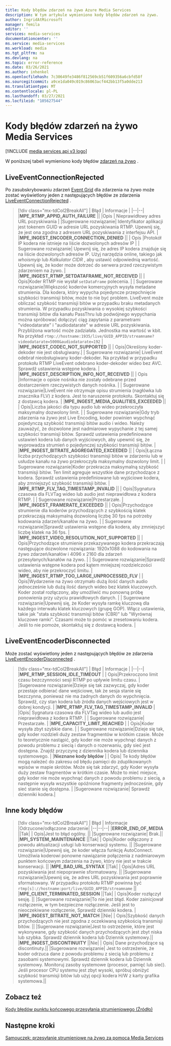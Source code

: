 ```yaml
---
title: Kody błędów zdarzeń na żywo Azure Media Services
description: W tym artykule wymieniono kody błędów zdarzeń na żywo.
author: IngridAtMicrosoft
manager: femila
editor: ''
services: media-services
documentationcenter: ''
ms.service: media-services
ms.workload: media
ms.tgt_pltfrm: na
ms.devlang: na
ms.topic: error-reference
ms.date: 03/26/2021
ms.author: inhenkel
ms.openlocfilehash: 7c30649fe3486f812569cb51f609356a6cbfd58f
ms.sourcegitcommit: a9ce1da049c019c86063acf442bb13f5a0dde213
ms.translationtype: MT
ms.contentlocale: pl-PL
ms.lasthandoff: 03/27/2021
ms.locfileid: "105627544"
---
```

# <a name="media-services-live-event-error-codes"></a>Kody błędów zdarzeń na żywo Media Services

[!INCLUDE [media services api v3 logo](./includes/v3-hr.md)]

W poniższej tabeli wymieniono kody błędów [zdarzeń na żywo](live-events-outputs-concept.md) .

## <a name="liveeventconnectionrejected"></a>LiveEventConnectionRejected

Po zasubskrybowaniu zdarzeń [Event Grid](../../event-grid/index.yml) dla zdarzenia na żywo może zostać wyświetlony jeden z następujących błędów ze zdarzenia [LiveEventConnectionRejected](monitoring/media-services-event-schemas.md\#liveeventconnectionrejected) .
> [!div class="mx-tdCol2BreakAll"]
>| Błąd | Informacje |
>|--|--|
>|**MPE_RTMP_APPID_AUTH_FAILURE** ||
>|Opis | Nieprawidłowy adres URL pozyskiwania |
>|Sugerowane rozwiązanie| Identyfikator aplikacji jest tokenem GUID w adresie URL pozyskiwania RTMP. Upewnij się, że jest ona zgodna z adresem URL pozyskiwania z interfejsu API. |
>|**MPE_INGEST_ENCODER_CONNECTION_DENIED** ||
>| Opis |Protokół IP kodera nie istnieje na liście dozwolonych adresów IP |
>| Sugerowane rozwiązanie| Upewnij się, że adres IP kodera znajduje się na liście dozwolonych adresów IP. Użyj narzędzia online, takiego jak *whoismyip* lub *Kalkulator CIDR* , aby ustawić odpowiednią wartość.  Upewnij się, że koder może dotrzeć do serwera przed rzeczywistym zdarzeniem na żywo. |
>|**MPE_INGEST_RTMP_SETDATAFRAME_NOT_RECEIVED** ||
>| Opis|Koder RTMP nie wysłał `setDataFrame` polecenia. |
>| Sugerowane rozwiązanie|Większość koderów komercyjnych wysyła metadane strumienia. Dla kodera, który wypycha pojedyncze przepchnięcie szybkości transmisji bitów, może to nie być problem. LiveEvent może obliczać szybkość transmisji bitów w przypadku braku metadanych strumienia.  W przypadku pozyskiwania o wysokiej szybkości transmisji bitów dla kanału PassThru lub podwójnego wypychania można spróbować dołączyć ciąg zapytania z parametrami "videodatarate" i "audiodatarate" w adresie URL pozyskiwania. Przybliżona wartość może zadziałała. Jednostka ma wartość w kbit. Na przykład  `rtmp://hostname:1935/live/GUID_APPID/streamname?videodatarate=5000&audiodatarate=192` |
>|**MPE_INGEST_CODEC_NOT_SUPPORTED** ||
>| Opis|Określony koder-dekoder nie jest obsługiwany.|
>| Sugerowane rozwiązanie| LiveEvent odebrał nieobsługiwany koder-dekoder. Na przykład w przypadku protokołu RTMP LiveEvent odebrano koder-dekoder wideo bez AVC.  Sprawdź ustawienia wstępne kodera. |
>|**MPE_INGEST_DESCRIPTION_INFO_NOT_RECEIVED** ||
>| Opis |Informacje o opisie nośnika nie zostały odebrane przed dostarczeniem rzeczywistych danych nośnika. |
>| Sugerowane rozwiązanie|LiveEvent nie otrzymuje opisu strumienia (nagłówka lub znacznika FLV) z kodera. Jest to naruszenie protokołu. Skontaktuj się z dostawcą kodera. |
>|**MPE_INGEST_MEDIA_QUALITIES_EXCEEDED** ||
>| Opis|Liczba jakości dla typu audio lub wideo przekroczyła maksymalny dozwolony limit. |
>| Sugerowane rozwiązanie|Gdy tryb zdarzenia na żywo jest Live Encoding, koder powinien wypchnąć pojedynczą szybkość transmisji bitów audio i wideo.  Należy zauważyć, że dozwolone jest nadmiarowe wypychanie z tej samej szybkości transmisji bitów. Sprawdź ustawienia predefiniowane ustawień kodera lub danych wyjściowych, aby upewnić się, że wyprowadza strumień o pojedynczej szybkości transmisji bitów. |
>|**MPE_INGEST_BITRATE_AGGREGATED_EXCEEDED** ||
>| Opis|Łączna liczba przychodzących szybkości transmisji bitów w zdarzeniu lub w usłudze kanału na żywo przekroczyła maksymalny dozwolony limit. |
>| Sugerowane rozwiązanie|Koder przekracza maksymalną szybkość transmisji bitów. Ten limit agreguje wszystkie dane przychodzące z kodera. Sprawdź ustawienia predefiniowane lub wyjściowe kodera, aby zmniejszyć szybkość transmisji bitów. |
>|**MPE_RTMP_FLV_TAG_TIMESTAMP_INVALID** ||
>| Opis|Sygnatura czasowa dla FLVTag wideo lub audio jest nieprawidłowa z kodera RTMP. |
>| Sugerowane rozwiązanie|Przestarzałe. |
>|**MPE_INGEST_FRAMERATE_EXCEEDED** ||
>| Opis|Przychodzące strumienie dla koderów przychodzących z szybkością klatek przekraczają maksymalną dozwoloną liczbę 30 fps na potrzeby kodowania zdarzeń/kanałów na żywo. |
>| Sugerowane rozwiązanie|Sprawdź ustawienia wstępne dla kodera, aby zmniejszyć liczbę klatek na 36 fps. |
>|**MPE_INGEST_VIDEO_RESOLUTION_NOT_SUPPORTED** ||
>| Opis|Przychodzące strumienie przekazywanego kodera przekraczają następujące dozwolone rozwiązania: 1920x1088 do kodowania na żywo zdarzeń/kanałów i 4096 x 2160 dla zdarzeń przesyłanych/kanałów na żywo. |
>| Sugerowane rozwiązanie|Sprawdź ustawienia wstępne kodera pod kątem mniejszej rozdzielczości wideo, aby nie przekroczyć limitu. |
>|**MPE_INGEST_RTMP_TOO_LARGE_UNPROCESSED_FLV** |
>| Opis|Wydarzenie na żywo otrzymało dużą ilość danych audio jednocześnie lub dużą ilość danych wideo bez klatek kluczowych. Koder został rozłączony, aby umożliwić mu ponowną próbę ponowienia przy użyciu prawidłowych danych. |
>| Sugerowane rozwiązanie|Upewnij się, że Koder wysyła ramkę kluczową dla każdego interwału klatek kluczowych (grupę GOP).  Włącz ustawienia, takie jak "stała szybkość transmisji bitów (CBR)" lub "Wyrównaj kluczowe ramki". Czasami może to pomóc w zresetowaniu kodera. Jeśli to nie pomoże, skontaktuj się z dostawcą kodera. |

## <a name="liveeventencoderdisconnected"></a>LiveEventEncoderDisconnected

Może zostać wyświetlony jeden z następujących błędów ze zdarzenia [LiveEventEncoderDisconnected](monitoring/media-services-event-schemas.md\#liveeventencoderdisconnected) .

> [!div class="mx-tdCol2BreakAll"]
>| Błąd | Informacje |
>|--|--|
>|**MPE_RTMP_SESSION_IDLE_TIMEOUT** |
>| Opis|Przekroczono limit czasu bezczynności sesji RTMP po upływie limitu czasu. |
>|Sugerowane rozwiązanie|Dzieje się tak zazwyczaj, gdy koder przestaje odbierać dane wejściowe, tak że sesja stanie się bezczynna, ponieważ nie ma żadnych danych do wypchnięcia. Sprawdź, czy stan kodera lub źródła danych wejściowych jest w dobrej kondycji. |
>|**MPE_RTMP_FLV_TAG_TIMESTAMP_INVALID** |
>|Opis| Sygnatura czasowa dla FLVTag wideo lub audio jest nieprawidłowa z kodera RTMP. |
>| Sugerowane rozwiązanie| Przestarzałe. |
>|**MPE_CAPACITY_LIMIT_REACHED** |
>| Opis|Koder wysyła zbyt szybkie dane. |
>| Sugerowane rozwiązanie|Dzieje się tak, gdy koder rozdzieli duży zestaw fragmentów w krótkim czasie.  Może to teoretycznie nastąpić, gdy koder nie może wypchnąć danych z powodu problemu z siecią i danych o rozerwaniu, gdy sieć jest dostępna. Znajdź przyczynę z dziennika kodera lub dziennika systemowego. |
>|**Nieznane kody błędów** |
>| Opis| Te kody błędów mogą należeć do zakresu od błędu pamięci do zduplikowanych wpisów w mapie skrótów. Może się tak zdarzyć, gdy Koder wysyła duży zestaw fragmentów w krótkim czasie.  Może to mieć miejsce, gdy koder nie może wypchnąć danych z powodu problemu z siecią, a następnie wysyła wszystkie opóźnione fragmenty jednocześnie, gdy sieć stanie się dostępna. |
>|Sugerowane rozwiązanie| Sprawdź dzienniki kodera.|

## <a name="other-error-codes"></a>Inne kody błędów

> [!div class="mx-tdCol2BreakAll"]
>| Błąd | Informacje |Odrzucone/odłączone zdarzenie|
>|--|--|--|
>|**ERROR_END_OF_MEDIA** ||Tak|
>| Opis|Jest to błąd ogólny. ||
>|Sugerowane rozwiązanie| Brak.||
>|**MPI_SYSTEM_MAINTENANCE** ||Tak|
>| Opis|Koder odłączony z powodu aktualizacji usługi lub konserwacji systemu. ||
>|Sugerowane rozwiązanie|Upewnij się, że koder włącza funkcję AutoConnect. Umożliwia koderowi ponowne nawiązanie połączenia z nadmiarowym punktem końcowym zdarzenia na żywo, który nie jest w trakcie konserwacji. ||
>|**MPE_BAD_URL_SYNTAX** ||Tak|
>| Opis|Adres URL pozyskiwania jest niepoprawnie sformatowany. ||
>|Sugerowane rozwiązanie|Upewnij się, że adres URL pozyskiwania jest poprawnie sformatowany. W przypadku protokołu RTMP powinna być `rtmp[s]://hostname:port/live/GUID_APPID/streamname` ||
>|**MPE_CLIENT_TERMINATED_SESSION** ||Tak|
>| Opis|Koder rozłączył sesję.  ||
>|Sugerowane rozwiązanie|To nie jest błąd. Koder zainicjował rozłączenie, w tym bezpieczne rozłączenie. Jeśli jest to nieoczekiwane rozłączenie, Sprawdź dzienniki kodera. |
>|**MPE_INGEST_BITRATE_NOT_MATCH** ||Nie|
>| Opis|Szybkość danych przychodzących nie jest zgodna z oczekiwaną szybkością transmisji bitów. ||
>|Sugerowane rozwiązanie|Jest to ostrzeżenie, które jest wykonywane, gdy szybkość danych przychodzących jest zbyt niska lub szybka. Sprawdź dziennik kodera lub Dziennik systemowy.||
>|**MPE_INGEST_DISCONTINUITY** ||Nie|
>| Opis| Dane przychodzące są discontinuty.||
>|Sugerowane rozwiązanie| Jest to ostrzeżenie, że koder odrzuca dane z powodu problemu z siecią lub problemu z zasobami systemowymi. Sprawdź dziennik kodera lub Dziennik systemowy. Monitoruj zasoby systemowe (procesor, pamięć lub sieć). Jeśli procesor CPU systemu jest zbyt wysoki, spróbuj obniżyć szybkość transmisji bitów lub użyj opcji kodera H/W z karty grafika systemowa.||

## <a name="see-also"></a>Zobacz też

[Kody błędów punktu końcowego przesyłania strumieniowego (Źródło)](streaming-endpoint-error-codes.md)

## <a name="next-steps"></a>Następne kroki

[Samouczek: przesyłanie strumieniowe na żywo za pomocą Media Services](stream-live-tutorial-with-api.md)
